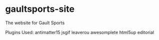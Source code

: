 # gaultsports-site
The website for Gault Sports

Plugins Used:
antimatter15 jsgif
leaverou awesomplete
html5up editorial
